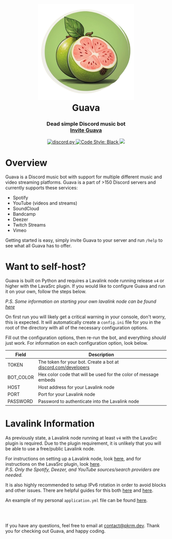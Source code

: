 <h1 align="center">
  <br>
  <img src="guava.png" width="300" alt="Guava Image"></a>
  <br>
  Guava<br>
</h1>

<h3 align="center">
    Dead simple Discord music bot
    <br>
    <a href="https://discord.com/oauth2/authorize?client_id=982806583060885525&permissions=3147776&scope=bot+applications.commands" target="_blank">Invite Guava</a>
</h3>

<p align="center">
  <a href="https://github.com/Rapptz/discord.py/">
     <img src="https://img.shields.io/badge/discord-py-blue.svg" alt="discord.py">
  </a>
  <a href="https://github.com/psf/black">
    <img src="https://img.shields.io/badge/code%20style-black-000000.svg" alt="Code Style: Black">
  </a>
  <a href="https://makeapullrequest.com">
    <img src="https://img.shields.io/badge/PRs-welcome-brightgreen.svg">
  </a>
</p>

# Overview

Guava is a Discord music bot with support for multiple different music and video streaming platforms. Guava is a part of >150 Discord servers and currently supports these services:

- Spotify
- YouTube (videos and streams)
- SoundCloud
- Bandcamp
- Deezer
- Twitch Streams
- Vimeo

Getting started is easy, simply invite Guava to your server and run `/help` to see what all Guava has to offer.

# Want to self-host?
Guava is built on Python and requires a Lavalink node running release `v4` or higher with the LavaSrc plugin. If you would like to configure Guava and run it on your own, follow the steps below.

*P.S. Some information on starting your own lavalink node can be found [here](#lavalink-information)*

On first run you will likely get a critical warning in your console, don't worry, this is expected. It will automatically create a `config.ini` file for you in the root of the directory with all of the necessary configuration options.

Fill out the configuration options, then re-run the bot, and everything *should* just work. For information on each configuration option, look below.

Field | Description
--- | ---
TOKEN | The token for your bot. Create a bot at [discord.com/developers](https://discord.com/developers)
BOT_COLOR | Hex color code that will be used for the color of message embeds
HOST | Host address for your Lavalink node
PORT | Port for your Lavalink node
PASSWORD | Password to authenticate into the Lavalink node

# Lavalink Information

As previously state, a Lavalink node running at least `v4` with the LavaSrc plugin is required. Due to the plugin requirement, it is unlikely that you will be able to use a free/public Lavalink node.

For instructions on setting up a Lavalink node, look [here](https://lavalink.dev/getting-started/), and for instructions on the LavaSrc plugin, look [here](https://github.com/topi314/LavaSrc).
<br>
*P.S. Only the Spotify, Deezer, and YouTube sources/search providers are needed.*

It is also highly recommended to setup IPv6 rotation in order to avoid blocks and other issues. There are helpful guides for this both [here](https://blog.arbjerg.dev/2020/3/tunnelbroker-with-lavalink) and [here](https://gist.github.com/Drapersniper/11fee08f91ea7174e0d8af12496f3443).

An example of my personal `application.yml` file can be found [here](https://github.com/PacketParker/Guava/blob/main/application.yml.example).

<br>
<br>

If you have any questions, feel free to email at [contact@pkrm.dev](mailto:contact@pkrm.dev). Thank you for checking out Guava, and happy coding.
